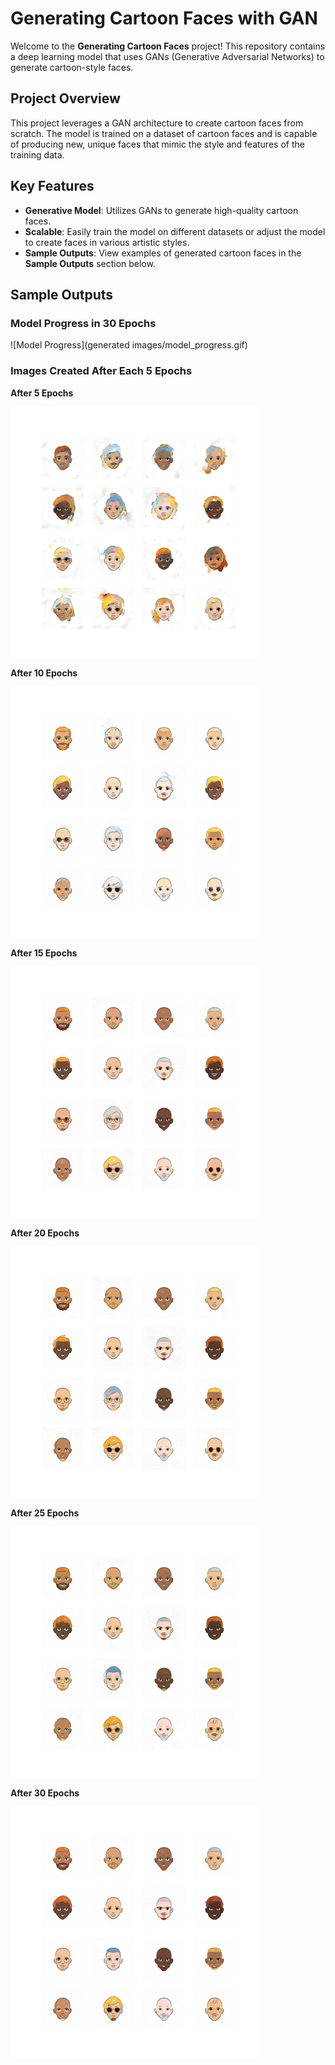 # Generating Cartoon Faces with GAN

Welcome to the **Generating Cartoon Faces** project! This repository contains a deep learning model that uses GANs (Generative Adversarial Networks) to generate cartoon-style faces.

## **Project Overview**

This project leverages a GAN architecture to create cartoon faces from scratch. The model is trained on a dataset of cartoon faces and is capable of producing new, unique faces that mimic the style and features of the training data.

## **Key Features**

- **Generative Model**: Utilizes GANs to generate high-quality cartoon faces.
- **Scalable**: Easily train the model on different datasets or adjust the model to create faces in various artistic styles.
- **Sample Outputs**: View examples of generated cartoon faces in the **Sample Outputs** section below.

## **Sample Outputs**

### **Model Progress in 30 Epochs**

![Model Progress](generated images/model_progress.gif)

### **Images Created After Each 5 Epochs**

**After 5 Epochs**

![After 5 Epochs](images/image_1.png)

**After 10 Epochs**

![After 10 Epochs](images/image_2.png)

**After 15 Epochs**

![After 15 Epochs](images/image_3.png)

**After 20 Epochs**

![After 20 Epochs](images/image_4.png)

**After 25 Epochs**

![After 25 Epochs](images/image_5.png)

**After 30 Epochs**

![After 30 Epochs](images/image_6.png)
